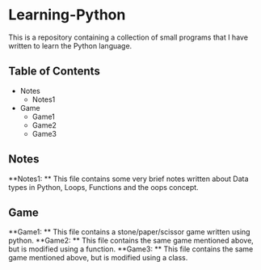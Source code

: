 # **Learning-Python**

This is a repository containing a collection of small programs that I have written to learn the Python language.

## **Table of Contents**
- Notes 
  - Notes1
- Game
  - Game1
  - Game2
  - Game3

## **Notes**
**Notes1: **
This file contains some very brief notes written about Data types in Python, Loops, Functions and the oops concept.

## **Game**
**Game1: **
This file contains a stone/paper/scissor game written using python.
**Game2: **
This file contains the same game mentioned above, but is modified using a function.
**Game3: **
This file contains the same game mentioned above, but is modified using a class.

